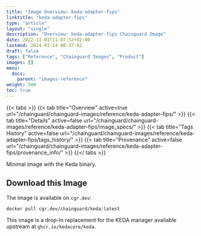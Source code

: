 ```yaml
---
title: "Image Overview: keda-adapter-fips"
linktitle: "keda-adapter-fips"
type: "article"
layout: "single"
description: "Overview: keda-adapter-fips Chainguard Image"
date: 2022-11-01T11:07:52+02:00
lastmod: 2024-03-14 00:37:02
draft: false
tags: ["Reference", "Chainguard Images", "Product"]
images: []
menu: 
  docs: 
    parent: "images-reference"
weight: 500
toc: true
---
```


{{< tabs >}}
{{< tab title="Overview" active=true url="/chainguard/chainguard-images/reference/keda-adapter-fips/" >}}
{{< tab title="Details" active=false url="/chainguard/chainguard-images/reference/keda-adapter-fips/image_specs/" >}}
{{< tab title="Tags History" active=false url="/chainguard/chainguard-images/reference/keda-adapter-fips/tags_history/" >}}
{{< tab title="Provenance" active=false url="/chainguard/chainguard-images/reference/keda-adapter-fips/provenance_info/" >}}
{{</ tabs >}}



<!--overview:start-->
Minimal image with the Keda binary.
<!--overview:end-->

<!--getting:start-->
## Download this Image
The image is available on `cgr.dev`:

```
docker pull cgr.dev/chainguard/keda:latest
```
<!--getting:end-->

<!--body:start-->
This image is a drop-in replacement for the KEDA manager available upstream at `ghcr.io/kedacore/keda`.
<!--body:end-->

